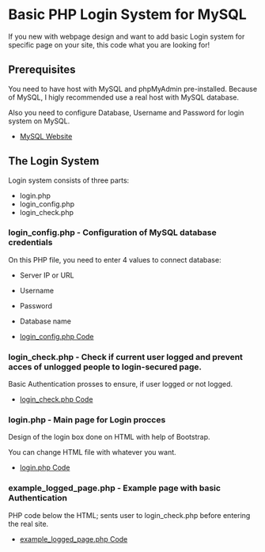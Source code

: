 # Basic PHP Login System for MySQL
If you new with webpage design and want to add basic Login system for specific page on your site, this code what you are looking for!

## Prerequisites

You need to have host with MySQL and phpMyAdmin pre-installed. Because of MySQL, I higly recommended use a real host with MySQL database.

Also you need to configure Database, Username and Password for login system on MySQL.

* [MySQL Website](https://www.mysql.com/) 

## The Login System

Login system consists of three parts:
* login.php
* login_config.php
* login_check.php


### login_config.php - Configuration of MySQL database credentials
On this PHP file, you need to enter 4 values to connect database:
* Server IP or URL
* Username
* Password
* Database name

* [login_config.php Code](https://github.com/ibrahimcahit/Basic-PHP-Login-System-for-MySQL/blob/master/PHP%20Files/login_config.php)


### login_check.php - Check if current user logged and prevent acces of unlogged people to login-secured page. 
Basic Authentication prosses to ensure, if user logged or not logged.

* [login_check.php Code](https://github.com/ibrahimcahit/Basic-PHP-Login-System-for-MySQL/blob/master/PHP%20Files/login_check.php)

### login.php - Main page for Login procces 
Design of the login box done on HTML with help of Bootstrap.

You can change HTML file with whatever you want.

* [login.php Code](https://github.com/ibrahimcahit/Basic-PHP-Login-System-for-MySQL/blob/master/PHP%20Files/login.php)

### example_logged_page.php - Example page with basic Authentication
PHP code below the HTML; sents user to login_check.php before entering the real site. 

* [example_logged_page.php Code](https://github.com/ibrahimcahit/Basic-PHP-Login-System-for-MySQL/blob/master/PHP%20Files/example_logged_page.php)
